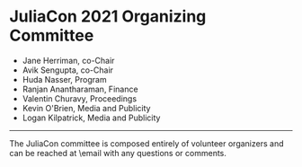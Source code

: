 # JuliaCon 2021 Organizing Committee

* Jane Herriman, co-Chair
* Avik Sengupta, co-Chair
* Huda Nasser, Program
* Ranjan Anantharaman, Finance
* Valentin Churavy, Proceedings
* Kevin O'Brien, Media and Publicity
* Logan Kilpatrick, Media and Publicity

---

The JuliaCon committee is composed entirely of volunteer organizers and can be reached at \email with any questions or comments. 
